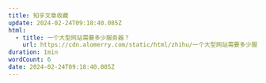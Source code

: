 ```yaml
---
title: 知乎文章收藏
update: 2024-02-24T09:18:40.085Z
html:
  - title: 一个大型网站需要多少服务器？
    url: https://cdn.alomerry.com/static/html/zhihu/一个大型网站需要多少服务器？【Karminski-牙医】.html
duration: 1min
wordCount: 6
date: 2024-02-24T09:18:40.085Z
---
```


<HTML :html="frontmatter.html" />
